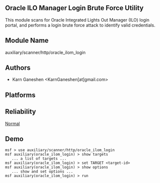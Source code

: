 ## Oracle ILO Manager Login Brute Force Utility

This module scans for Oracle Integrated Lights Out Manager 
(ILO) login portal, and performs a login brute force attack 
to identify valid credentials.


## Module Name
auxiliary/scanner/http/oracle_ilom_login

## Authors
* Karn Ganeshen <KarnGaneshen[at]gmail.com>





## Platforms


## Reliability
[Normal](https://github.com/rapid7/metasploit-framework/wiki/Exploit-Ranking)

## Demo

```
msf > use auxiliary/scanner/http/oracle_ilom_login
msf auxiliary(oracle_ilom_login) > show targets
   ... a list of targets ...
msf auxiliary(oracle_ilom_login) > set TARGET <target-id>
msf auxiliary(oracle_ilom_login) > show options
   ... show and set options ...
msf auxiliary(oracle_ilom_login) > run
```
    
    